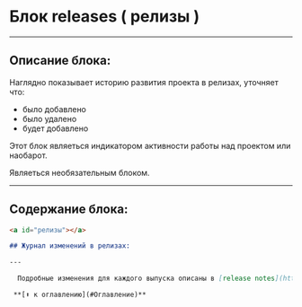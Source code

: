 # Блок releases ( релизы )

---

## Описание блока:
Наглядно показывает историю развития проекта в релизах, уточняет что:
 * было добавлено
 * было удалено
 * будет добавлено

Этот блок являеться индикатором активности работы над проектом или наобарот.

Являеться необязательным блоком.

---

## Содержание блока:

```markdown
<a id="релизы"></a>

## Журнал изменений в релизах:

---

  Подробные изменения для каждого выпуска описаны в [release notes](https://github.com/../../releases)

 **[⬆ к оглавлению](#Оглавление)**

```




<!-- release 0.5.6
   Добавили :
     *
     *
     *
     *
release 1.0.1
   Добавили :
     *
     *
     *
     * -->
